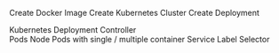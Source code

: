 Create Docker Image
Create Kubernetes Cluster
Create Deployment




Kubernetes Deployment Controller  
Pods
Node
Pods with single / multiple container
Service
Label
Selector